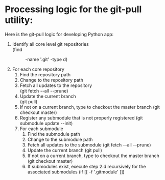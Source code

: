 # Processing logic for the git-pull utility:


Here is the git-pull logic for developing Python app:

1. Identify all core level git repositories  
		(find <dir> -name '.git' -type d)
1. For each core repository
   1. Find the repository path
   1. Change to the repository path
   1. Fetch all updates to the repository  
		(git fetch --all --prune)
   1. Update the current branch  
		(git pull)
   1. If not on a current branch, type to checkout the master branch (git checkout master)
   1. Register any submodule that is not properly registered (git submodule update --init)
   1. For each submodule
      1. Find the submodule path
      1. Change to the submodule path
      1. Fetch all updates to the submodule (git fetch --all --prune)
      1. Update the current branch (git pull)
      1. If not on a current branch, type to checkout the master branch (git checkout master)
      1. If submodules exist, execute step 2.d recursively for the associated submodules (if [[ -f '.gitmodule' ]])
